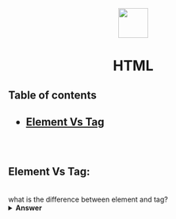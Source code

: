 <div align="center">
    <img src="https://img.icons8.com/color/96/000000/html-5.png" height="60"/>
    <h1>HTML</h1>
</div>

<h2>Table of contents<h2>

- [Element Vs Tag](#Element-VS-Tag)

<br>

## Element Vs Tag:

<br>
what is the difference between element and tag?

<details><summary><b>Answer</b></summary>
<p>

a tag can be opening tag like `<p>` or a closing tag like `</p>`

the combination of the opening and a closing tag is called an element

</p>
</details>

